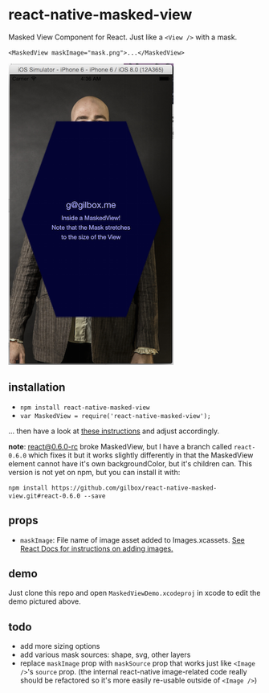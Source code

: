 # react-native-masked-view

Masked View Component for React. Just like a `<View />` with a mask.

    <MaskedView maskImage="mask.png">...</MaskedView>

![screen shot](masked-view-screenshot.png)

## installation

- `npm install react-native-masked-view`
- `var MaskedView = require('react-native-masked-view');`

... then have a look at [these instructions](https://github.com/chirag04/react-native-dashed-border)
and adjust accordingly.

**note**: react@0.6.0-rc broke MaskedView, but I have a branch called `react-0.6.0` which fixes it but it works slightly differently in that the MaskedView element cannot have it's own backgroundColor, but it's children can. This version is not yet on npm, but you can install it with:

    npm install https://github.com/gilbox/react-native-masked-view.git#react-0.6.0 --save

## props

- `maskImage`: File name of image asset added to Images.xcassets.
[See React Docs for instructions on adding images.](https://facebook.github.io/react-native/docs/image.html#adding-static-resources-to-your-app-using-images-xcassets)

## demo

Just clone this repo and open `MaskedViewDemo.xcodeproj` in xcode to edit the demo pictured above.

## todo

- add more sizing options
- add various mask sources: shape, svg, other layers
- replace `maskImage` prop with `maskSource` prop that works just like `<Image />`'s `source` prop.
  (the internal react-native image-related code really should be refactored so it's more easily
  re-usable outside of `<Image />`)
